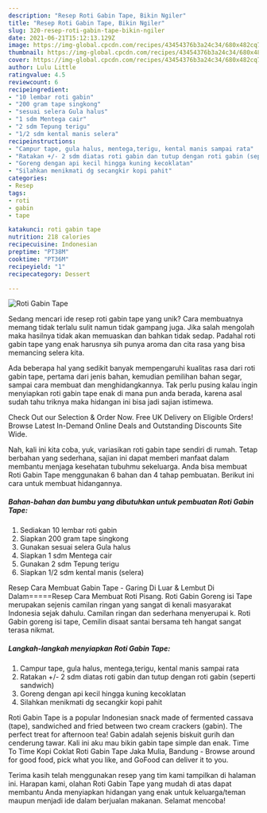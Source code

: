 ```yaml
---
description: "Resep Roti Gabin Tape, Bikin Ngiler"
title: "Resep Roti Gabin Tape, Bikin Ngiler"
slug: 320-resep-roti-gabin-tape-bikin-ngiler
date: 2021-06-21T15:12:13.129Z
image: https://img-global.cpcdn.com/recipes/43454376b3a24c34/680x482cq70/roti-gabin-tape-foto-resep-utama.jpg
thumbnail: https://img-global.cpcdn.com/recipes/43454376b3a24c34/680x482cq70/roti-gabin-tape-foto-resep-utama.jpg
cover: https://img-global.cpcdn.com/recipes/43454376b3a24c34/680x482cq70/roti-gabin-tape-foto-resep-utama.jpg
author: Lulu Little
ratingvalue: 4.5
reviewcount: 6
recipeingredient:
- "10 lembar roti gabin"
- "200 gram tape singkong"
- "sesuai selera Gula halus"
- "1 sdm Mentega cair"
- "2 sdm Tepung terigu"
- "1/2 sdm kental manis selera"
recipeinstructions:
- "Campur tape, gula halus, mentega,terigu, kental manis sampai rata"
- "Ratakan +/- 2 sdm diatas roti gabin dan tutup dengan roti gabin (seperti sandwich)"
- "Goreng dengan api kecil hingga kuning kecoklatan"
- "Silahkan menikmati dg secangkir kopi pahit"
categories:
- Resep
tags:
- roti
- gabin
- tape

katakunci: roti gabin tape 
nutrition: 218 calories
recipecuisine: Indonesian
preptime: "PT38M"
cooktime: "PT36M"
recipeyield: "1"
recipecategory: Dessert

---
```



![Roti Gabin Tape](https://img-global.cpcdn.com/recipes/43454376b3a24c34/680x482cq70/roti-gabin-tape-foto-resep-utama.jpg)

Sedang mencari ide resep roti gabin tape yang unik? Cara membuatnya memang tidak terlalu sulit namun tidak gampang juga. Jika salah mengolah maka hasilnya tidak akan memuaskan dan bahkan tidak sedap. Padahal roti gabin tape yang enak harusnya sih punya aroma dan cita rasa yang bisa memancing selera kita.

Ada beberapa hal yang sedikit banyak mempengaruhi kualitas rasa dari roti gabin tape, pertama dari jenis bahan, kemudian pemilihan bahan segar, sampai cara membuat dan menghidangkannya. Tak perlu pusing kalau ingin menyiapkan roti gabin tape enak di mana pun anda berada, karena asal sudah tahu triknya maka hidangan ini bisa jadi sajian istimewa.

Check Out our Selection &amp; Order Now. Free UK Delivery on Eligible Orders! Browse Latest In-Demand Online Deals and Outstanding Discounts Site Wide.


Nah, kali ini kita coba, yuk, variasikan roti gabin tape sendiri di rumah. Tetap berbahan yang sederhana, sajian ini dapat memberi manfaat dalam membantu menjaga kesehatan tubuhmu sekeluarga. Anda bisa membuat Roti Gabin Tape menggunakan 6 bahan dan 4 tahap pembuatan. Berikut ini cara untuk membuat hidangannya.

<!--inarticleads1-->

##### Bahan-bahan dan bumbu yang dibutuhkan untuk pembuatan Roti Gabin Tape:

1. Sediakan 10 lembar roti gabin
1. Siapkan 200 gram tape singkong
1. Gunakan sesuai selera Gula halus
1. Siapkan 1 sdm Mentega cair
1. Gunakan 2 sdm Tepung terigu
1. Siapkan 1/2 sdm kental manis (selera)


Resep Cara Membuat Gabin Tape - Garing Di Luar &amp; Lembut Di Dalam=====Resep Cara Membuat Roti Pisang. Roti Gabin Goreng isi Tape merupakan sejenis camilan ringan yang sangat di kenali masyarakat Indonesia sejak dahulu. Camilan ringan dan sederhana menyerupai k. Roti Gabin goreng isi tape, Cemilin disaat santai bersama teh hangat sangat terasa nikmat. 

<!--inarticleads2-->

##### Langkah-langkah menyiapkan Roti Gabin Tape:

1. Campur tape, gula halus, mentega,terigu, kental manis sampai rata
1. Ratakan +/- 2 sdm diatas roti gabin dan tutup dengan roti gabin (seperti sandwich)
1. Goreng dengan api kecil hingga kuning kecoklatan
1. Silahkan menikmati dg secangkir kopi pahit


Roti Gabin Tape is a popular Indonesian snack made of fermented cassava (tape), sandwiched and fried between two cream crackers (gabin). The perfect treat for afternoon tea! Gabin adalah sejenis biskuit gurih dan cenderung tawar. Kali ini aku mau bikin gabin tape simple dan enak. Time To Time Kopi Coklat Roti Gabin Tape Jaka Mulia, Bandung - Browse around for good food, pick what you like, and GoFood can deliver it to you. 

Terima kasih telah menggunakan resep yang tim kami tampilkan di halaman ini. Harapan kami, olahan Roti Gabin Tape yang mudah di atas dapat membantu Anda menyiapkan hidangan yang enak untuk keluarga/teman maupun menjadi ide dalam berjualan makanan. Selamat mencoba!
